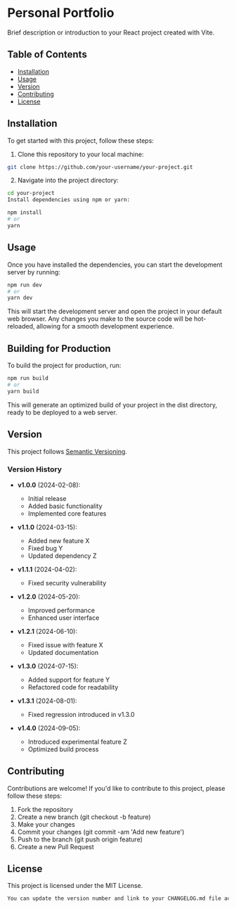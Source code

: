 # Personal Portfolio

Brief description or introduction to your React project created with Vite.

## Table of Contents

- [Installation](#installation)
- [Usage](#usage)
- [Version](#version)
- [Contributing](#contributing)
- [License](#license)

## Installation

To get started with this project, follow these steps:

1. Clone this repository to your local machine:

```bash
git clone https://github.com/your-username/your-project.git
```

2. Navigate into the project directory:

```bash
cd your-project
Install dependencies using npm or yarn:
```

```bash
npm install
# or
yarn
```
   
## Usage
Once you have installed the dependencies, you can start the development server by running:

```bash
npm run dev
# or
yarn dev
```
    
This will start the development server and open the project in your default web browser. Any changes you make to the source code will be hot-reloaded, allowing for a smooth development experience.

## Building for Production
To build the project for production, run:

```bash
npm run build
# or
yarn build
````
This will generate an optimized build of your project in the dist directory, ready to be deployed to a web server.

## Version

This project follows [Semantic Versioning](https://semver.org/). 

### Version History

- **v1.0.0** (2024-02-08):
  - Initial release
  - Added basic functionality
  - Implemented core features
  
- **v1.1.0** (2024-03-15):
  - Added new feature X
  - Fixed bug Y
  - Updated dependency Z
  
- **v1.1.1** (2024-04-02):
  - Fixed security vulnerability
  
- **v1.2.0** (2024-05-20):
  - Improved performance
  - Enhanced user interface
  
- **v1.2.1** (2024-06-10):
  - Fixed issue with feature X
  - Updated documentation
  
- **v1.3.0** (2024-07-15):
  - Added support for feature Y
  - Refactored code for readability
  
- **v1.3.1** (2024-08-01):
  - Fixed regression introduced in v1.3.0
  
- **v1.4.0** (2024-09-05):
  - Introduced experimental feature Z
  - Optimized build process

## Contributing
Contributions are welcome! If you'd like to contribute to this project, please follow these steps:

1. Fork the repository
2. Create a new branch (git checkout -b feature)
3. Make your changes
4. Commit your changes (git commit -am 'Add new feature')
5. Push to the branch (git push origin feature)
6. Create a new Pull Request

## License
This project is licensed under the MIT License.

```bash
You can update the version number and link to your CHANGELOG.md file accor
```
